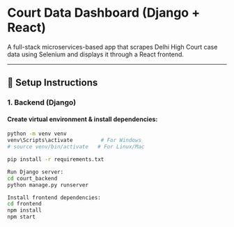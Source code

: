 # Court Data Dashboard (Django + React)

A full-stack microservices-based app that scrapes Delhi High Court case data using Selenium and displays it through a React frontend.

---

## 🔧 Setup Instructions

### 1. Backend (Django)

#### Create virtual environment & install dependencies:
```bash
python -m venv venv
venv\Scripts\activate         # For Windows
# source venv/bin/activate   # For Linux/Mac

pip install -r requirements.txt

Run Django server:
cd court_backend
python manage.py runserver

Install frontend dependencies:
cd frontend
npm install
npm start

